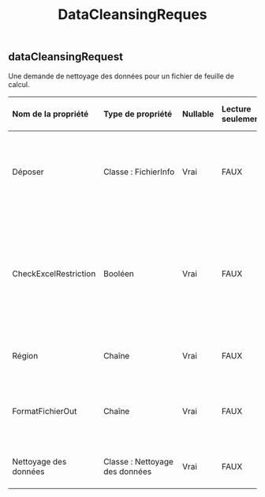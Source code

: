 ﻿---
title: DataCleansingReques
second_title: Aspose.Cells Cloud Documen
type: docs
url: /fr/specification/model/datacleansingrequest/
description: "Aspose.Cells Spécification du modèle cloud : DataCleansingRequest. Gérez sans effort Excel et d'autres feuilles de calcul avec des fonctionnalités telles que l'ouverture, la génération, l'édition, le fractionnement, la fusion, la comparaison et la conversion."
kwords: Excel, Office, feuille de calcul, Cloud REST API, DataCleansingRequest
weight: 50
---
## **dataCleansingRequest**

 Une demande de nettoyage des données pour un fichier de feuille de calcul.

| Nom de la propriété| Type de propriété| Nullable| Lecture seulement| Valeur par défaut| Description|
|:- |:- |:- |:- |:- |:- |
| Déposer| Classe : FichierInfo| Vrai| FAUX|| Fichiers de feuilles de calcul nécessitant un nettoyage des données.|
| CheckExcelRestriction| Booléen| Vrai| FAUX|| Vérifiez ou non la restriction du fichier de feuille de calcul lorsque l'utilisateur modifie les objets liés aux cellules.|
| Région| Chaîne| Vrai| FAUX|| Paramètres régionaux du classeur.|
| FormatFichierOut| Chaîne| Vrai| FAUX||terminer le nettoyage des données, outfile`s file format. `|
| Nettoyage des données| Classe : Nettoyage des données| Vrai| FAUX|| Contenu de nettoyage des données|

